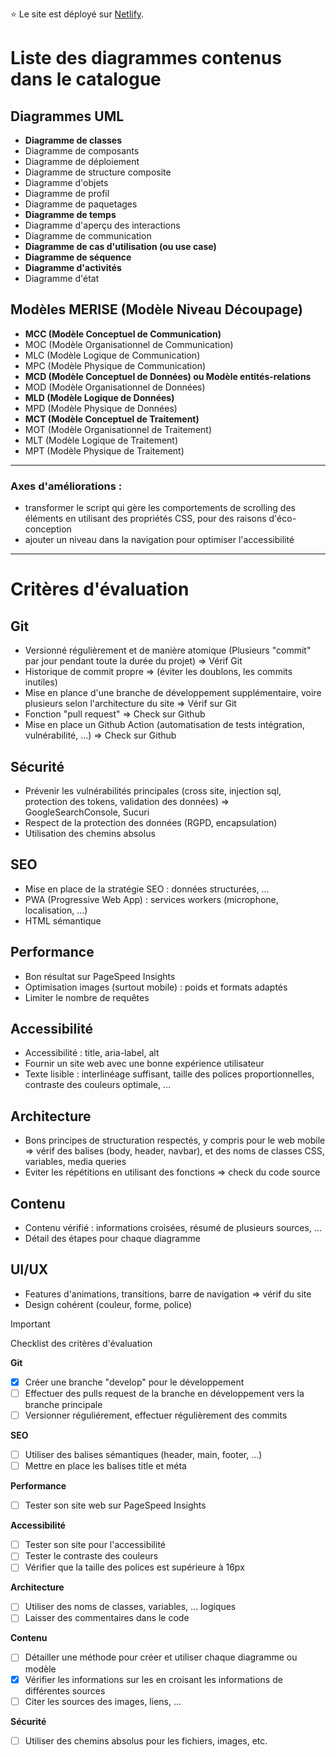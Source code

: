 :star: Le site est déployé sur [Netlify](https://catalogue-de-diagrammes.netlify.app/).

# Liste des diagrammes contenus dans le catalogue

## Diagrammes UML
- **Diagramme de classes**
- Diagramme de composants
- Diagramme de déploiement
- Diagramme de structure composite
- Diagramme d'objets
- Diagramme de profil
- Diagramme de paquetages
- **Diagramme de temps**
- Diagramme d'aperçu des interactions
- Diagramme de communication
- **Diagramme de cas d'utilisation (ou use case)**
- **Diagramme de séquence**
- **Diagramme d'activités**
- Diagramme d'état

## Modèles MERISE (Modèle Niveau Découpage)
- **MCC (Modèle Conceptuel de Communication)**
- MOC (Modèle Organisationnel de Communication)
- MLC (Modèle Logique de Communication)
- MPC (Modèle Physique de Communication)
- **MCD (Modèle Conceptuel de Données) ou Modèle entités-relations** 
- MOD (Modèle Organisationnel de Données)
- **MLD (Modèle Logique de Données)**
- MPD (Modèle Physique de Données)
- **MCT (Modèle Conceptuel de Traitement)**
- MOT (Modèle Organisationnel de Traitement)
- MLT (Modèle Logique de Traitement)
- MPT (Modèle Physique de Traitement)

---
### Axes d'améliorations :
- transformer le script qui gère les comportements de scrolling des éléments en utilisant des propriétés CSS, pour des raisons d'éco-conception
- ajouter un niveau dans la navigation pour optimiser l'accessibilité

---
# Critères d'évaluation

## Git
- Versionné régulièrement et de manière atomique (Plusieurs "commit" par jour pendant toute la durée du projet) => Vérif Git
- Historique de commit propre => (éviter les doublons, les commits inutiles)
- Mise en plance d'une branche de développement supplémentaire, voire plusieurs selon l'architecture du site => Vérif sur Git
- Fonction "pull request" => Check sur Github
- Mise en place un Github Action (automatisation de tests intégration, vulnérabilité, ...) => Check sur Github

## Sécurité
- Prévenir les vulnérabilités principales (cross site, injection sql, protection des tokens, validation des données) => GoogleSearchConsole, Sucuri
- Respect de la protection des données (RGPD, encapsulation)
- Utilisation des chemins absolus

## SEO
- Mise en place de la stratégie SEO : données structurées, ...
- PWA (Progressive Web App) : services workers (microphone, localisation, ...)
- HTML sémantique

## Performance
- Bon résultat sur PageSpeed Insights
- Optimisation images (surtout mobile) : poids et formats adaptés
- Limiter le nombre de requêtes

## Accessibilité
- Accessibilité : title, aria-label, alt
- Fournir un site web avec une bonne expérience utilisateur
- Texte lisible : interlinéage suffisant, taille des polices proportionnelles, contraste des couleurs optimale, ...

## Architecture
- Bons principes de structuration respectés, y compris pour le web mobile => vérif des balises (body, header, navbar), et des noms de classes CSS, variables, media queries
- Eviter les répétitions en utilisant des fonctions => check du code source

## Contenu
- Contenu vérifié : informations croisées, résumé de plusieurs sources, ...
- Détail des étapes pour chaque diagramme

## UI/UX
- Features d'animations, transitions, barre de navigation => vérif du site
- Design cohérent (couleur, forme, police)

> [!IMPORTANT]
> Checklist des critères d'évaluation
>
> **Git**
> - [x] Créer une branche "develop" pour le développement
> - [ ] Effectuer des pulls request de la branche en développement vers la branche principale
> - [ ] Versionner réguliérement, effectuer régulièrement des commits
>
>**SEO**
> - [ ] Utiliser des balises sémantiques (header, main, footer, ...)
> - [ ] Mettre en place les balises title et méta
>
> **Performance**
> - [ ] Tester son site web sur PageSpeed Insights
>
> **Accessibilité**
> - [ ] Tester son site pour l'accessibilité
> - [ ] Tester le contraste des couleurs
> - [ ] Vérifier que la taille des polices est supérieure à 16px
>
> **Architecture**
> - [ ] Utiliser des noms de classes, variables, ... logiques
> - [ ] Laisser des commentaires dans le code
>
> **Contenu**
> - [ ] Détailler une méthode pour créer et utiliser chaque diagramme ou modèle
> - [x] Vérifier les informations sur les en croisant les informations de différentes sources
> - [ ] Citer les sources des images, liens, ...
>
> **Sécurité**
> - [ ] Utiliser des chemins absolus pour les fichiers, images, etc.
